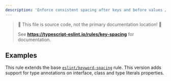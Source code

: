 ```yaml
---
description: 'Enforce consistent spacing after keys and before values / type annotations.'
---
```


> 🛑 This file is source code, not the primary documentation location! 🛑
>
> See **https://typescript-eslint.io/rules/key-spacing** for documentation.

## Examples

This rule extends the base [`eslint/keyword-spacing`](https://eslint.org/docs/rules/key-spacing) rule.
This version adds support for type annotations on interface, class and type literals properties.
